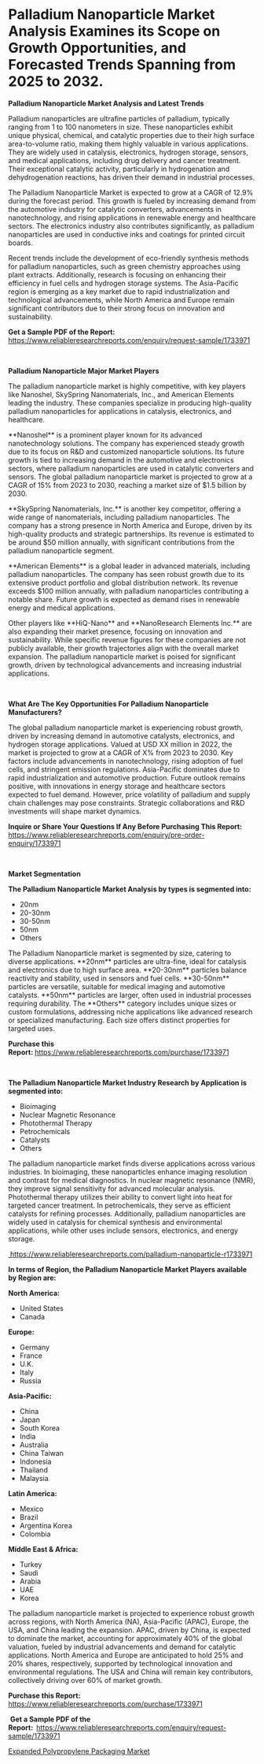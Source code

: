 <p><h1>Palladium Nanoparticle Market Analysis Examines its Scope on Growth Opportunities, and Forecasted Trends Spanning from 2025 to 2032.</h1></p><p><strong>Palladium Nanoparticle Market Analysis and Latest Trends</strong></p>
<p><p>Palladium nanoparticles are ultrafine particles of palladium, typically ranging from 1 to 100 nanometers in size. These nanoparticles exhibit unique physical, chemical, and catalytic properties due to their high surface area-to-volume ratio, making them highly valuable in various applications. They are widely used in catalysis, electronics, hydrogen storage, sensors, and medical applications, including drug delivery and cancer treatment. Their exceptional catalytic activity, particularly in hydrogenation and dehydrogenation reactions, has driven their demand in industrial processes.</p><p>The Palladium Nanoparticle Market is expected to grow at a CAGR of 12.9% during the forecast period. This growth is fueled by increasing demand from the automotive industry for catalytic converters, advancements in nanotechnology, and rising applications in renewable energy and healthcare sectors. The electronics industry also contributes significantly, as palladium nanoparticles are used in conductive inks and coatings for printed circuit boards.</p><p>Recent trends include the development of eco-friendly synthesis methods for palladium nanoparticles, such as green chemistry approaches using plant extracts. Additionally, research is focusing on enhancing their efficiency in fuel cells and hydrogen storage systems. The Asia-Pacific region is emerging as a key market due to rapid industrialization and technological advancements, while North America and Europe remain significant contributors due to their strong focus on innovation and sustainability.</p></p>
<p><strong>Get a Sample PDF of the Report:&nbsp;</strong> <a href="https://www.reliableresearchreports.com/enquiry/request-sample/1733971?utm_campaign=2181&utm_medium=2&utm_source=Github&utm_content=ia&utm_term=26012025&utm_id=palladium-nanoparticle">https://www.reliableresearchreports.com/enquiry/request-sample/1733971</a></p>
<p>&nbsp;</p>
<p><strong>Palladium Nanoparticle Major Market Players</strong></p>
<p><p>The palladium nanoparticle market is highly competitive, with key players like Nanoshel, SkySpring Nanomaterials, Inc., and American Elements leading the industry. These companies specialize in producing high-quality palladium nanoparticles for applications in catalysis, electronics, and healthcare. </p><p>**Nanoshel** is a prominent player known for its advanced nanotechnology solutions. The company has experienced steady growth due to its focus on R&D and customized nanoparticle solutions. Its future growth is tied to increasing demand in the automotive and electronics sectors, where palladium nanoparticles are used in catalytic converters and sensors. The global palladium nanoparticle market is projected to grow at a CAGR of 15% from 2023 to 2030, reaching a market size of $1.5 billion by 2030.</p><p>**SkySpring Nanomaterials, Inc.** is another key competitor, offering a wide range of nanomaterials, including palladium nanoparticles. The company has a strong presence in North America and Europe, driven by its high-quality products and strategic partnerships. Its revenue is estimated to be around $50 million annually, with significant contributions from the palladium nanoparticle segment.</p><p>**American Elements** is a global leader in advanced materials, including palladium nanoparticles. The company has seen robust growth due to its extensive product portfolio and global distribution network. Its revenue exceeds $100 million annually, with palladium nanoparticles contributing a notable share. Future growth is expected as demand rises in renewable energy and medical applications.</p><p>Other players like **HiQ-Nano** and **NanoResearch Elements Inc.** are also expanding their market presence, focusing on innovation and sustainability. While specific revenue figures for these companies are not publicly available, their growth trajectories align with the overall market expansion. The palladium nanoparticle market is poised for significant growth, driven by technological advancements and increasing industrial applications.</p></p>
<p>&nbsp;</p>
<p><strong>What Are The Key Opportunities For Palladium Nanoparticle Manufacturers?</strong></p>
<p><p>The global palladium nanoparticle market is experiencing robust growth, driven by increasing demand in automotive catalysts, electronics, and hydrogen storage applications. Valued at USD XX million in 2022, the market is projected to grow at a CAGR of X% from 2023 to 2030. Key factors include advancements in nanotechnology, rising adoption of fuel cells, and stringent emission regulations. Asia-Pacific dominates due to rapid industrialization and automotive production. Future outlook remains positive, with innovations in energy storage and healthcare sectors expected to fuel demand. However, price volatility of palladium and supply chain challenges may pose constraints. Strategic collaborations and R&D investments will shape market dynamics.</p></p>
<p><strong>Inquire or Share Your Questions If Any Before Purchasing This Report:</strong> <a href="https://www.reliableresearchreports.com/enquiry/pre-order-enquiry/1733971?utm_campaign=2181&utm_medium=2&utm_source=Github&utm_content=ia&utm_term=26012025&utm_id=palladium-nanoparticle">https://www.reliableresearchreports.com/enquiry/pre-order-enquiry/1733971</a></p>
<p>&nbsp;</p>
<p><strong>Market Segmentation</strong></p>
<p><strong>The Palladium Nanoparticle Market Analysis by types is segmented into:</strong></p>
<p><ul><li>20nm</li><li>20-30nm</li><li>30-50nm</li><li>50nm</li><li>Others</li></ul></p>
<p><p>The Palladium Nanoparticle market is segmented by size, catering to diverse applications. **20nm** particles are ultra-fine, ideal for catalysis and electronics due to high surface area. **20-30nm** particles balance reactivity and stability, used in sensors and fuel cells. **30-50nm** particles are versatile, suitable for medical imaging and automotive catalysts. **50nm** particles are larger, often used in industrial processes requiring durability. The **Others** category includes unique sizes or custom formulations, addressing niche applications like advanced research or specialized manufacturing. Each size offers distinct properties for targeted uses.</p></p>
<p><strong>Purchase this Report:&nbsp;</strong><a href="https://www.reliableresearchreports.com/purchase/1733971?utm_campaign=2181&utm_medium=2&utm_source=Github&utm_content=ia&utm_term=26012025&utm_id=palladium-nanoparticle">https://www.reliableresearchreports.com/purchase/1733971</a></p>
<p>&nbsp;</p>
<p><strong>The Palladium Nanoparticle Market Industry Research by Application is segmented into:</strong></p>
<p><ul><li>Bioimaging</li><li>Nuclear Magnetic Resonance</li><li>Photothermal Therapy</li><li>Petrochemicals</li><li>Catalysts</li><li>Others</li></ul></p>
<p><p>The palladium nanoparticle market finds diverse applications across various industries. In bioimaging, these nanoparticles enhance imaging resolution and contrast for medical diagnostics. In nuclear magnetic resonance (NMR), they improve signal sensitivity for advanced molecular analysis. Photothermal therapy utilizes their ability to convert light into heat for targeted cancer treatment. In petrochemicals, they serve as efficient catalysts for refining processes. Additionally, palladium nanoparticles are widely used in catalysis for chemical synthesis and environmental applications, while other uses include sensors, electronics, and energy storage.</p></p>
<p><a href="https://www.reliableresearchreports.com/palladium-nanoparticle-r1733971?utm_campaign=2181&utm_medium=2&utm_source=Github&utm_content=ia&utm_term=26012025&utm_id=palladium-nanoparticle">&nbsp;https://www.reliableresearchreports.com/palladium-nanoparticle-r1733971</a></p>
<p><strong>In terms of Region, the Palladium Nanoparticle Market Players available by Region are:</strong></p>
<p>
    <p> <strong> North America: </strong>
        <ul>
            <li>United States</li>
            <li>Canada</li>
        </ul>
        </p> 
    <p> <strong> Europe: </strong>
        <ul>
            <li>Germany</li>
            <li>France</li>
            <li>U.K.</li>
            <li>Italy</li>
            <li>Russia</li>
        </ul>
        </p> 
    <p> <strong> Asia-Pacific: </strong>
        <ul>
            <li>China</li>
            <li>Japan</li>
            <li>South Korea</li>
            <li>India</li>
            <li>Australia</li>
            <li>China Taiwan</li>
            <li>Indonesia</li>
            <li>Thailand</li>
            <li>Malaysia</li>
        </ul>
        </p> 
    <p> <strong> Latin America: </strong>
        <ul>
            <li>Mexico</li>
            <li>Brazil</li>
            <li>Argentina Korea</li>
            <li>Colombia</li>
        </ul>
        </p> 
    <p> <strong> Middle East & Africa: </strong>
        <ul>
            <li>Turkey</li>
            <li>Saudi</li>
            <li>Arabia</li>
            <li>UAE</li>
            <li>Korea</li>
        </ul>
    </p>
    </p>
<p><p>The palladium nanoparticle market is projected to experience robust growth across regions, with North America (NA), Asia-Pacific (APAC), Europe, the USA, and China leading the expansion. APAC, driven by China, is expected to dominate the market, accounting for approximately 40% of the global valuation, fueled by industrial advancements and demand for catalytic applications. North America and Europe are anticipated to hold 25% and 20% shares, respectively, supported by technological innovation and environmental regulations. The USA and China will remain key contributors, collectively driving over 60% of market growth.</p></p>
<p><strong>Purchase this Report: </strong><a href="https://www.reliableresearchreports.com/purchase/1733971?utm_campaign=2181&utm_medium=2&utm_source=Github&utm_content=ia&utm_term=26012025&utm_id=palladium-nanoparticle">https://www.reliableresearchreports.com/purchase/1733971</a></p>
<p>&nbsp;<strong>Get a Sample PDF of the Report:&nbsp;&nbsp;</strong><a href="https://www.reliableresearchreports.com/enquiry/request-sample/1733971?utm_campaign=2181&utm_medium=2&utm_source=Github&utm_content=ia&utm_term=26012025&utm_id=palladium-nanoparticle">https://www.reliableresearchreports.com/enquiry/request-sample/1733971</a></p>
<p><strong></strong></p>
<p><p><a href="https://github.com/SamiaChowdhury801/Market-Research-Report-List-1/blob/main/expanded-polypropylene-packaging-market.md?utm_campaign=2181&utm_medium=2&utm_source=Github&utm_content=ia&utm_term=26012025&utm_id=palladium-nanoparticle">Expanded Polypropylene Packaging Market</a></p></p>